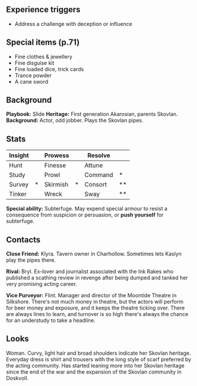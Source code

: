 ## Experience triggers
* Address a challenge with deception or influence
## Special items (p.71)
* Fine clothes & jewellery
* Fine disguise kit
* Fine loaded dice, trick cards
* Trance powder
* A cane sword

## Background
 **Playbook:** Slide
 **Heritage:** First generation Akarosian, parents Skovlan.
 **Background:** Actor, odd jobber. Plays the Skovlan pipes.

## Stats

| Insight |     | Prowess  |     | Resolve |     |
| ------- | --- | -------- | --- | ------- | --- |
| Hunt    |     | Finesse  |     | Attune  |     |
| Study   |     | Prowl    |     | Command | *   |
| Survey  | *   | Skirmish | *   | Consort | **  |
| Tinker  |     | Wreck    |     | Sway    | **  |

**Special ability:** Subterfuge. May expend special armour to resist a consequence from suspicion or persuasion, or **push yourself** for subterfuge.

## Contacts
**Close Friend:** Klyra. Tavern owner in Charhollow. Sometimes lets Kaslyn play the pipes there.

**Rival:** Bryl. Ex-lover and journalist associated with the Ink Rakes who published a scathing review in revenge after being dumped and tanked her very promising acting career.

**Vice Purveyor:** Flint. Manager and director of the Moontide Theatre in Silkshore. There's not much money in theatre, but the actors will perform for beer money and exposure, and it keeps the theatre ticking over. There are always lines to learn, and turnover is so high there's always the chance for an understudy to take a headline.

## Looks
Woman. Curvy, light hair and broad shoulders indicate her Skovlan heritage. Everyday dress is shirt and trousers with the long style of scarf preferred by the acting community. Has started leaning more into her Skovlan heritage since the end of the war and the expansion of the Skovlan community in Doskvoll.
